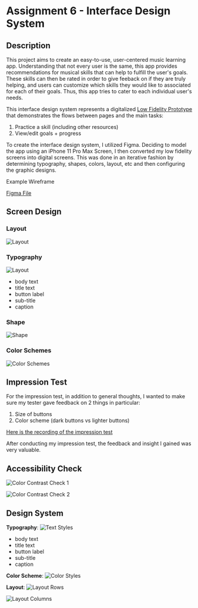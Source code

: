 # Assignment 6 - Interface Design System

## Description
This project aims to create an easy-to-use, user-centered music learning app. Understanding that not every user is the same, this app provides recommendations for musical skills that can help to fulfill the user's goals. These skills can then be rated in order to give feeback on if they are truly helping, and users can customize which skills they would like to associated for each of their goals. Thus, this app tries to cater to each individual user's needs.

This interface design system represents a digitalized [Low Fidelity Prototype](https://github.com/make-a-mark/dh110/tree/main/Assignment%205) that demonstrates the flows between pages and the main tasks:

1. Practice a skill (including other resources)
2. View/edit goals + progress

To create the interface design system, I utilized Figma. Deciding to model the app using an iPhone 11 Pro Max Screen, I then converted my low fidelity screens into digital screens. This was done in an iterative fashion by determining typography, shapes, colors, layout, etc and then configuring the graphic designs.

Example Wireframe

[Figma File](https://www.figma.com/file/RCKmmLJnkKoHWlwSmUGNZe/DH-110-Interface-Design-System?node-id=0%3A1)

## Screen Design

### Layout
![Layout](https://github.com/make-a-mark/dh110/blob/main/Assignment%206/Layout.JPG)

### Typography
![Layout](https://github.com/make-a-mark/dh110/blob/main/Assignment%206/Typography.JPG)

* body text
* title text
* button label
* sub-title
* caption

### Shape
![Shape](https://github.com/make-a-mark/dh110/blob/main/Assignment%206/Shape.JPG)

### Color Schemes
![Color Schemes](https://github.com/make-a-mark/dh110/blob/main/Assignment%206/Color%20Schemes.JPG)

## Impression Test
For the impression test, in addition to general thoughts, I wanted to make sure my tester gave feedback on 2 things in particular:

1. Size of buttons
2. Color scheme (dark buttons vs lighter buttons)

[Here is the recording of the impression test](https://drive.google.com/file/d/1_XkbuKP9zV0K5z4w0yP-zPZp-KKajN0e/view?usp=sharing)

After conducting my impression test, the feedback and insight I gained was very valuable. 

## Accessibility Check
![Color Contrast Check 1](https://github.com/make-a-mark/dh110/blob/main/Assignment%206/Color%20Contrast%20Check%201.JPG)

![Color Contrast Check 2](https://github.com/make-a-mark/dh110/blob/main/Assignment%206/Color%20Contrast%20Check%202.JPG)

## Design System
__Typography__:
![Text Styles](https://github.com/make-a-mark/dh110/blob/main/Assignment%206/Text%20Styles.JPG)
* body text
* title text
* button label
* sub-title
* caption

__Color Scheme__:
![Color Styles](https://github.com/make-a-mark/dh110/blob/main/Assignment%206/Color%20Styles.JPG)

__Layout__:
![Layout Rows](https://github.com/make-a-mark/dh110/blob/main/Assignment%206/Layout%20-%20Rows.JPG)

![Layout Columns](https://github.com/make-a-mark/dh110/blob/main/Assignment%206/Layout%20-%20Columns.JPG)